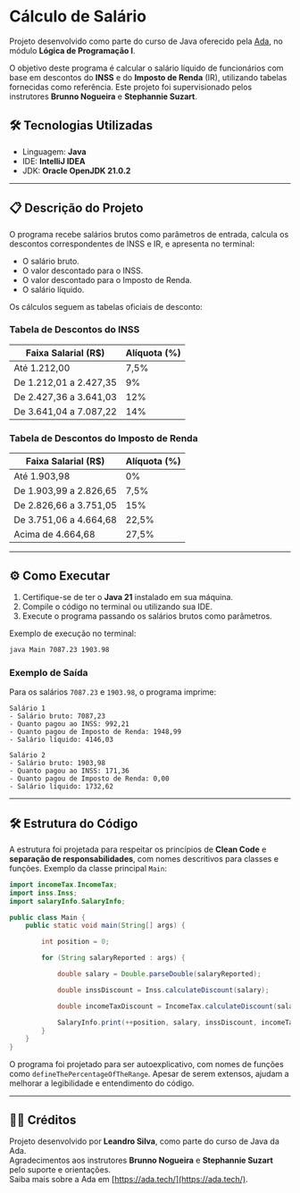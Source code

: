 # Cálculo de Salário

Projeto desenvolvido como parte do curso de Java oferecido pela [Ada](https://ada.tech/), no módulo **Lógica de Programação I**. 

O objetivo deste programa é calcular o salário líquido de funcionários com base em descontos do **INSS** e do **Imposto de Renda** (IR), utilizando tabelas fornecidas como referência. Este projeto foi supervisionado pelos instrutores **Brunno Nogueira** e **Stephannie Suzart**.

## 🛠 Tecnologias Utilizadas

- Linguagem: **Java**
- IDE: **IntelliJ IDEA**
- JDK: **Oracle OpenJDK 21.0.2**

---

## 📋 Descrição do Projeto

O programa recebe salários brutos como parâmetros de entrada, calcula os descontos correspondentes de INSS e IR, e apresenta no terminal:
- O salário bruto.
- O valor descontado para o INSS.
- O valor descontado para o Imposto de Renda.
- O salário líquido.

Os cálculos seguem as tabelas oficiais de desconto:

### Tabela de Descontos do INSS
| Faixa Salarial (R$)       | Alíquota (%) |
|---------------------------|--------------|
| Até 1.212,00             | 7,5%         |
| De 1.212,01 a 2.427,35   | 9%           |
| De 2.427,36 a 3.641,03   | 12%          |
| De 3.641,04 a 7.087,22   | 14%          |

### Tabela de Descontos do Imposto de Renda
| Faixa Salarial (R$)       | Alíquota (%) |
|---------------------------|--------------|
| Até 1.903,98             | 0%           |
| De 1.903,99 a 2.826,65   | 7,5%         |
| De 2.826,66 a 3.751,05   | 15%          |
| De 3.751,06 a 4.664,68   | 22,5%        |
| Acima de 4.664,68        | 27,5%        |

---

## ⚙️ Como Executar

1. Certifique-se de ter o **Java 21** instalado em sua máquina.
2. Compile o código no terminal ou utilizando sua IDE.
3. Execute o programa passando os salários brutos como parâmetros. 

Exemplo de execução no terminal:
```bash
java Main 7087.23 1903.98
```

### Exemplo de Saída
Para os salários `7087.23` e `1903.98`, o programa imprime:
```
Salário 1
- Salário bruto: 7087,23
- Quanto pagou ao INSS: 992,21
- Quanto pagou de Imposto de Renda: 1948,99
- Salário líquido: 4146,03

Salário 2
- Salário bruto: 1903,98
- Quanto pagou ao INSS: 171,36
- Quanto pagou de Imposto de Renda: 0,00
- Salário líquido: 1732,62
```

---

## 🛠 Estrutura do Código

A estrutura foi projetada para respeitar os princípios de **Clean Code** e **separação de responsabilidades**, com nomes descritivos para classes e funções. Exemplo da classe principal `Main`:

```java
import incomeTax.IncomeTax;
import inss.Inss;
import salaryInfo.SalaryInfo;

public class Main {
    public static void main(String[] args) {

        int position = 0;

        for (String salaryReported : args) {

            double salary = Double.parseDouble(salaryReported);

            double inssDiscount = Inss.calculateDiscount(salary);

            double incomeTaxDiscount = IncomeTax.calculateDiscount(salary);

            SalaryInfo.print(++position, salary, inssDiscount, incomeTaxDiscount);
        }
    }
}
```

O programa foi projetado para ser autoexplicativo, com nomes de funções como `defineThePercentageOfTheRange`. Apesar de serem extensos, ajudam a melhorar a legibilidade e entendimento do código.

---

## 👩‍🏫 Créditos

Projeto desenvolvido por **Leandro Silva**, como parte do curso de Java da Ada.  
Agradecimentos aos instrutores **Brunno Nogueira** e **Stephannie Suzart** pelo suporte e orientações.  
Saiba mais sobre a Ada em [https://ada.tech/](https://ada.tech/).
